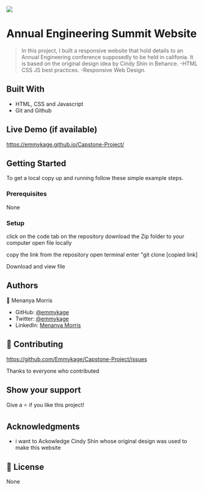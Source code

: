![](https://img.shields.io/badge/Microverse-blueviolet)

# Annual Engineering Summit Website

> In this project, I built a responsive website that hold details to an Annual Engineering conference supposedly to be held in califonia. It is based on the original design idea by Cindy Shin in Behance. -HTML CSS JS best practices. -Responsive Web Design.


## Built With

- HTML, CSS and Javascript
- Git and Github


## Live Demo (if available)

https://emmykage.github.io/Capstone-Project/


## Getting Started




To get a local copy up and running follow these simple example steps.

### Prerequisites
  None

### Setup
click on the code tab on the repository
download the Zip folder to your computer 
open file locally

copy the link from the repository
open terminal 
enter "git clone [copied link]

Download and view file



## Authors

👤 Menanya Morris

- GitHub: [@emmykage](https://github.com/emmykage)
- Twitter: [@emmykage](https://twitter.com/emmykage)
- LinkedIn: [Menanya Morris](https://www.linkedin.com/in/morris-menanya-a51985104/)


## 🤝 Contributing
https://github.com/Emmykage/Capstone-Project/issues

Thanks to everyone who contributed

## Show your support

Give a ⭐️ if you like this project!

## Acknowledgments

- i want to Ackowledge Cindy Shin whose original design was used to make this website


## 📝 License

None
